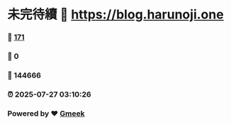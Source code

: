 # 未完待續 :link: https://blog.harunoji.one 
### :page_facing_up: [171](https://blog.harunoji.one/tag.html) 
### :speech_balloon: 0 
### :hibiscus: 144666 
### :alarm_clock: 2025-07-27 03:10:26 
### Powered by :heart: [Gmeek](https://github.com/Meekdai/Gmeek)
